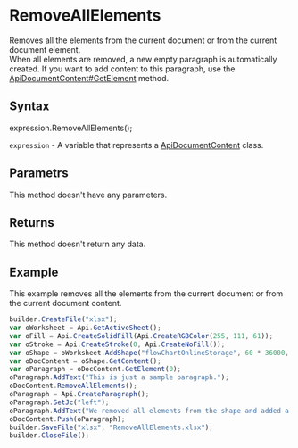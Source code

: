 # RemoveAllElements

Removes all the elements from the current document or from the current document element.
<br>When all elements are removed, a new empty paragraph is automatically created. If you want to add content to this paragraph, use the [ApiDocumentContent#GetElement](../Methods/GetElement.md) method.

## Syntax

expression.RemoveAllElements();

`expression` - A variable that represents a [ApiDocumentContent](../ApiDocumentContent.md) class.

## Parametrs

This method doesn't have any parameters.

## Returns

This method doesn't return any data.

## Example

This example removes all the elements from the current document or from the current document content.

```javascript
builder.CreateFile("xlsx");
var oWorksheet = Api.GetActiveSheet();
var oFill = Api.CreateSolidFill(Api.CreateRGBColor(255, 111, 61));
var oStroke = Api.CreateStroke(0, Api.CreateNoFill());
var oShape = oWorksheet.AddShape("flowChartOnlineStorage", 60 * 36000, 35 * 36000, oFill, oStroke, 0, 2 * 36000, 0, 3 * 36000);
var oDocContent = oShape.GetContent();
var oParagraph = oDocContent.GetElement(0);
oParagraph.AddText("This is just a sample paragraph.");
oDocContent.RemoveAllElements();
oParagraph = Api.CreateParagraph();
oParagraph.SetJc("left");
oParagraph.AddText("We removed all elements from the shape and added a new paragraph inside it.");
oDocContent.Push(oParagraph);
builder.SaveFile("xlsx", "RemoveAllElements.xlsx");
builder.CloseFile();
```
